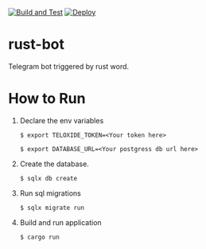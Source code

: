[![Build and Test](https://github.com/rust-lang-by/rust-bot/actions/workflows/build.yml/badge.svg)](https://github.com/rust-lang-by/rust-bot/actions/workflows/build.yml) [![Deploy](https://github.com/rust-lang-by/rust-bot/actions/workflows/deploy.yml/badge.svg)](https://github.com/rust-lang-by/rust-bot/actions/workflows/deploy.yml)

# rust-bot
Telegram bot triggered by rust word.


# How to Run

1. Declare the env variables

    ```$ export TELOXIDE_TOKEN=<Your token here> ```

    ```$ export DATABASE_URL=<Your postgress db url here>```


2. Create the database.

    ```$ sqlx db create```


3. Run sql migrations

    ```$ sqlx migrate run```

   
4. Build and run application

   ```$ cargo run```
